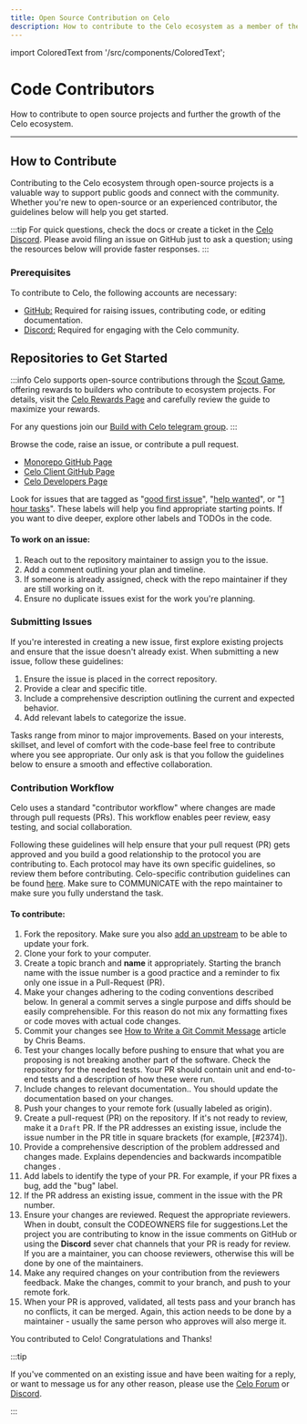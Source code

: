 ```yaml
---
title: Open Source Contribution on Celo
description: How to contribute to the Celo ecosystem as a member of the community.
---
```

import ColoredText from '/src/components/ColoredText';

# Code Contributors

How to contribute to open source projects and further the growth of the Celo ecosystem.

---

## How to Contribute

Contributing to the Celo ecosystem through open-source projects is a valuable way to support public goods and connect with the community. Whether you're new to open-source or an experienced contributor, the guidelines below will help you get started.

:::tip
For quick questions, check the docs or create a ticket in the [Celo Discord](https://discord.com/invite/celo). Please avoid filing an issue on GitHub just to ask a question; using the resources below will provide faster responses.
:::

### Prerequisites

To contribute to Celo, the following accounts are necessary:

- <ColoredText>[GitHub:](https://github.com/celo-org)</ColoredText> Required for raising issues, contributing code, or editing documentation.
- <ColoredText>[Discord:](https://discord.com/invite/celo)</ColoredText> Required for engaging with the Celo community.

## Repositories to Get Started


:::info
Celo supports open-source contributions through the [Scout Game](https://scoutgame.xyz/), offering rewards to builders who contribute to ecosystem projects. For details, visit the [Celo Rewards Page](https://scoutgame.xyz/info/partner-rewards/celo) and carefully review the guide to maximize your rewards.

For any questions join our [Build with Celo telegram group](t.me/buildwithcelo).
:::


Browse the code, raise an issue, or contribute a pull request.

- [Monorepo GitHub Page](https://github.com/celo-org/celo-monorepo)
- [Celo Client GitHub Page](https://github.com/celo-org/celo-blockchain)
- [Celo Developers Page](https://celo.org/developers)

Look for issues that are tagged as "[good first issue](https://github.com/celo-org/celo-monorepo/issues?q=is%3Aopen+is%3Aissue+label%3A%22good+first+issue%22)", "[help wanted](https://github.com/celo-org/celo-monorepo/issues?utf8=%E2%9C%93&q=is%3Aopen+is%3Aissue+label%3A%22help+wanted%22)", or "[1 hour tasks](https://github.com/celo-org/celo-monorepo/issues?q=is%3Aopen+is%3Aissue+label%3A%221+hour+tasks%22)". These labels will help you find appropriate starting points. If you want to dive deeper, explore other labels and TODOs in the code.

#### To work on an issue:
1. Reach out to the repository maintainer to assign you to the issue.
2. Add a comment outlining your plan and timeline.
3. If someone is already assigned, check with the repo maintainer if they are still working on it.
4. Ensure no duplicate issues exist for the work you're planning.

### Submitting Issues

If you're interested in creating a new issue, first explore existing projects and ensure that the issue doesn't already exist. When submitting a new issue, follow these guidelines:

1. Ensure the issue is placed in the correct repository.
2. Provide a clear and specific title.
3. Include a comprehensive description outlining the current and expected behavior.
4. Add relevant labels to categorize the issue.

Tasks range from minor to major improvements. Based on your interests, skillset, and level of comfort with the code-base feel free to contribute where you see appropriate. Our only ask is that you follow the guidelines below to ensure a smooth and effective collaboration. 

### Contribution Workflow

Celo uses a standard "contributor workflow" where changes are made through pull requests (PRs). This workflow enables peer review, easy testing, and social collaboration.

Following these guidelines will help ensure that your pull request (PR) gets approved and you build a good relationship to the protocol you are contributing to. Each protocol may have its own specific guidelines, so review them before contributing. Celo-specific contribution guidelines can be found <ColoredText>[here](./guides//guidelines.md)</ColoredText>. Make sure to COMMUNICATE with the repo maintainer to make sure you fully understand the task. 

#### To contribute:

1. <ColoredText>Fork the repository</ColoredText>. Make sure you also [add an upstream](https://docs.github.com/en/pull-requests/collaborating-with-pull-requests/working-with-forks/syncing-a-fork) to be able to update your fork.
2. <ColoredText>Clone your fork</ColoredText> to your computer.
3. <ColoredText>Create a topic branch</ColoredText> and **name** it appropriately. Starting the branch name with the issue number is a good practice and a reminder to fix only one issue in a Pull-Request (PR).
4. <ColoredText>Make your changes</ColoredText> adhering to the coding conventions described below.  In general a commit serves a single purpose and diffs should be easily comprehensible. For this reason do not mix any formatting fixes or code moves with actual code changes.
5. <ColoredText>Commit your changes</ColoredText>  see [How to Write a Git Commit Message](https://cbea.ms/git-commit/) article by Chris Beams.
6. <ColoredText>Test your changes locally</ColoredText> before pushing to ensure that what you are proposing is not breaking another part of the software. Check the repository for the needed tests. Your PR should contain unit and end-to-end tests and a description of how these were run.
7. <ColoredText> Include changes to relevant documentation.</ColoredText>. You should update the documentation based on your changes. 
8. <ColoredText>Push your changes</ColoredText> to your remote fork (usually labeled as  origin).
9. <ColoredText>Create a pull-request (PR)</ColoredText> on the repository. If it's not ready to review, make it a <ColoredText>`Draft` PR</ColoredText>. If the PR addresses an existing issue, include the issue number in the PR title in square brackets (for example,  [#2374]). 
10. Provide a <ColoredText>comprehensive description </ColoredText> of the problem addressed and changes made. Explains dependencies and backwards incompatible changes .
11. <ColoredText>Add labels</ColoredText> to identify the type of your PR.  For example, if your PR fixes a bug, add the "bug" label.
12. If the PR address an existing issue, comment in the issue with the PR number.
13. <ColoredText>Ensure your changes are reviewed</ColoredText>. Request the appropriate reviewers. When in doubt, consult the CODEOWNERS file for suggestions.Let the project you are contributing to know in the issue comments on GitHub or using the **Discord** sever chat channels that your PR is ready for review. If you are a maintainer, you can choose reviewers, otherwise this will be done by one of the maintainers.
14. <ColoredText>Make any required changes</ColoredText> on your contribution from the reviewers feedback.  Make the changes, commit to your branch, and push to your remote fork.
15. <ColoredText>When your PR is approved, validated</ColoredText>, all tests pass and your branch has no conflicts, it can be merged. Again, this action needs to be done by a maintainer - usually the same person who approves will also merge it.


You contributed to Celo! Congratulations and Thanks!

:::tip

If you've commented on an existing issue and have been waiting for a reply, or want to message us for any other reason, please use the [Celo Forum](https://forum.celo.org/) or [Discord](https://chat.celo.org/).

:::

